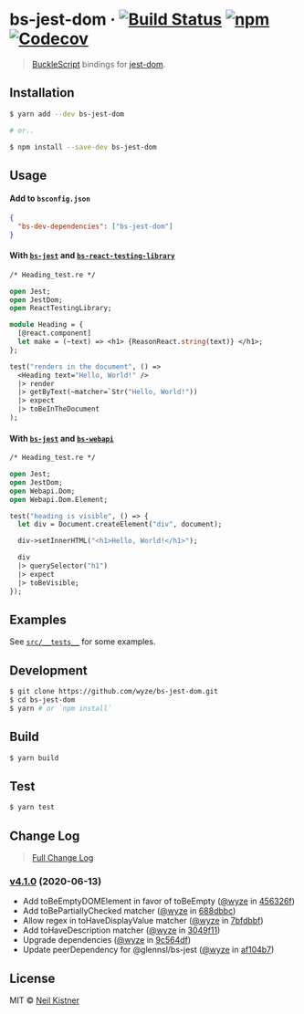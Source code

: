 # bs-jest-dom &middot; [![Build Status][actions-image]][actions-url] [![npm][npm-image]][npm-url] [![Codecov][codecov-image]][codecov-url]

> [BuckleScript](//github.com/BuckleScript/bucklescript) bindings for [jest-dom](//github.com/testing-library/jest-dom).

## Installation

```sh
$ yarn add --dev bs-jest-dom

# or..

$ npm install --save-dev bs-jest-dom
```

## Usage

#### Add to `bsconfig.json`

```json
{
  "bs-dev-dependencies": ["bs-jest-dom"]
}
```

#### With [`bs-jest`](//github.com/glennsl/bs-jest) and [`bs-react-testing-library`](//github.com/wyze/bs-react-testing-library)

```ocaml
/* Heading_test.re */

open Jest;
open JestDom;
open ReactTestingLibrary;

module Heading = {
  [@react.component]
  let make = (~text) => <h1> {ReasonReact.string(text)} </h1>;
};

test("renders in the document", () =>
  <Heading text="Hello, World!" />
  |> render
  |> getByText(~matcher=`Str("Hello, World!"))
  |> expect
  |> toBeInTheDocument
);
```

#### With [`bs-jest`](//github.com/glennsl/bs-jest) and [`bs-webapi`](//github.com/reasonml-community/bs-webapi-incubator)

```ocaml
/* Heading_test.re */

open Jest;
open JestDom;
open Webapi.Dom;
open Webapi.Dom.Element;

test("heading is visible", () => {
  let div = Document.createElement("div", document);

  div->setInnerHTML("<h1>Hello, World!</h1>");

  div
  |> querySelector("h1")
  |> expect
  |> toBeVisible;
});
```

## Examples

See [`src/__tests__`](src/__tests__) for some examples.

## Development

```sh
$ git clone https://github.com/wyze/bs-jest-dom.git
$ cd bs-jest-dom
$ yarn # or `npm install`
```

## Build

```sh
$ yarn build
```

## Test

```sh
$ yarn test
```

## Change Log

> [Full Change Log](changelog.md)

### [v4.1.0](https://github.com/wyze/bs-jest-dom/releases/tag/v4.1.0) (2020-06-13)

* Add toBeEmptyDOMElement in favor of toBeEmpty ([@wyze](https://github.com/wyze) in [456326f](https://github.com/wyze/bs-jest-dom/commit/456326f))
* Add toBePartiallyChecked matcher ([@wyze](https://github.com/wyze) in [688dbbc](https://github.com/wyze/bs-jest-dom/commit/688dbbc))
* Allow regex in toHaveDisplayValue matcher ([@wyze](https://github.com/wyze) in [7bfdbbf](https://github.com/wyze/bs-jest-dom/commit/7bfdbbf))
* Add toHaveDescription matcher ([@wyze](https://github.com/wyze) in [3049f11](https://github.com/wyze/bs-jest-dom/commit/3049f11))
* Upgrade dependencies ([@wyze](https://github.com/wyze) in [9c564df](https://github.com/wyze/bs-jest-dom/commit/9c564df))
* Update peerDependency for @glennsl/bs-jest ([@wyze](https://github.com/wyze) in [af104b7](https://github.com/wyze/bs-jest-dom/commit/af104b7))

## License

MIT © [Neil Kistner](https://neilkistner.com)

[actions-image]: https://img.shields.io/github/workflow/status/wyze/bs-jest-dom/CI.svg?style=flat-square
[actions-url]: https://github.com/wyze/bs-jest-dom/actions

[npm-image]: https://img.shields.io/npm/v/bs-jest-dom.svg?style=flat-square
[npm-url]: https://npm.im/bs-jest-dom

[codecov-image]: https://img.shields.io/codecov/c/github/wyze/bs-jest-dom.svg?style=flat-square
[codecov-url]: https://codecov.io/github/wyze/bs-jest-dom
